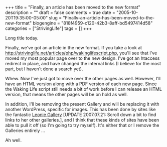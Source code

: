 +++
title = "Finally, an article has been moved to the new format"
description = ""
draft = false
comments = true
date = "2005-10-20T19:35:00-05:00"
slug = "Finally-an-article-has-been-moved-to-the-new-format"
blogengine = "818f4959-c120-42b3-8aff-bd5497414d58"
categories = ["StrivingLife"]
tags = []
+++

<p>
Long title today.
</p>
<p>
Finally, we&#39;ve got an article in the new format.  If you take a look at <a href="/waking-life-transcript-with-revisions/">http://strivinglife.net/articles/php/wakinglifescript.php</a>, you&#39;ll see that I&#39;ve moved my most popular page over to the new design.  I&#39;ve got an htaccess redirect in place, and have changed the internal links (I believe for the most part, but I haven&#39;t done a search yet).<!--more--><!--adsense-->
</p>
<p>
Whew.  Now I&#39;ve just got to move over the other pages as well.  However, I&#39;ll have an HTML version along with a PDF version of each new page.  Since the Waking Life script still needs a bit of work before I can release an HTML version, that means the other pages will be on hold as well.
</p>
<p>
In addition, I&#39;ll be removing the present Gallery and will be replacing it with another WordPress, specific for images.  This has been done by sites like the fantastic <a href="http://leoniegallery.blogspot.com/" title="Leonie Gallery">Leonie Gallery</a> [UPDATE 2007.07.21: Scroll down a bit to find links to her other galleries.], and I think that these kinds of sites have been able to pull it off (so I&#39;m going to try myself).  It&#39;s either that or I remove the Galleries entirely ...
</p>
<p>
Ah well.
</p>

